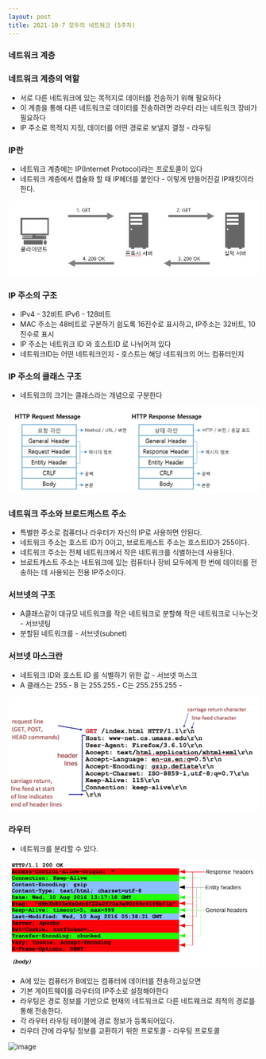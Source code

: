 ```yaml
---
layout: post
title: 2021-10-7 모두의 네트워크 (5주차)
---
```


### 네트워크 계층

### 네트워크 계층의 역할

- 서로 다른 네트워크에 있는 목적지로 데이터를 전송하기 위해 필요하다
- 이 계층을 통해 다른 네트워크로 데이터를 전송하려면 라우터 라는 네트워크 장비가 필요하다
- IP 주소로 목적지 지정, 데이터를 어떤 경로로 보낼지 결정 - 라우팅

### IP란

- 네트워크 계층에는 IP(Internet Protocol)라는 프로토콜이 있다
- 네트워크 계층에서 캡슐화 할 때 IP헤더를 붙인다 - 이렇게 만들어진걸 IP패킷이라 한다.

![image](https://github.com/POL6463/POL6463.github.io/blob/master/images/net_img_week5/untitled0.png?raw=true)

### IP 주소의 구조

- IPv4 - 32비트  IPv6 - 128비트
- MAC 주소는 48비트로 구분하기 쉽도록 16진수로 표시하고, IP주소는 32비트, 10진수로 표시
- IP 주소는 네트워크 ID 와 호스트ID 로 나뉘어져 있다
- 네트워크ID는 어떤 네트워크인지 - 호스트는 해당 네트워크의 어느 컴퓨터인지

### IP 주소의 클래스 구조

- 네트워크의 크기는 클래스라는 개념으로 구분한다

![image](https://github.com/POL6463/POL6463.github.io/blob/master/images/net_img_week5/untitled1.png?raw=true)

### 네트워크 주소와 브로드캐스트 주소

- 특별한 주소로 컴퓨터나 라우터가 자신의 IP로 사용하면 안된다.
- 네트워크 주소는 호스트 ID가 0이고, 브로트캐스트 주소는 호스트ID가 255이다.
- 네트워크 주소는 전체 네트워크에서 작은 네트워크를 식별하는데 사용된다.
- 브로트캐스트 주소는 네트워크에 있는 컴퓨터나 장비 모두에게 한 번에 데이터를 전송하는 데 사용되는 전용 IP주소이다.

### 서브넷의 구조

- A클래스같이 대규모 네트워크를 작은 네트워크로 분할해 작은 네트워크로 나누는것 - 서브넷팅
- 분할된 네트워크를 - 서브넷(subnet)

### 서브넷 마스크란

- 네트워크 ID와 호스트 ID 를 식별하기 위한 값 - 서브넷 마스크
- A 클래스는 255.- B 는 255.255.- C는 255.255.255 -

![image](https://github.com/POL6463/POL6463.github.io/blob/master/images/net_img_week5/untitled2.png?raw=true)

### 라우터

- 네트워크를 분리할 수 있다.

![image](https://github.com/POL6463/POL6463.github.io/blob/master/images/net_img_week5/untitled3.png?raw=true)

- A에 있는 컴퓨터가 B에있는 컴퓨터에 데이터를 전송하고싶으면
- 기본 게이트웨이를 라우터의 IP주소로 설정해야한다
- 라우팅은 경로 정보를 기반으로 현재의 네트워크로 다른 네트웨크로 최적의 경로를 통해 전송한다.
- 각 라우터 라우팅 테이블에 경로 정보가 등록되어있다.
- 라우터 간에 라우팅 정보를 교환하기 위한 프로토콜 - 라우팅 프로토콜

![image](https://github.com/POL6463/POL6463.github.io/blob/master/images/net_img_week5/untitled4.png?raw=true)
